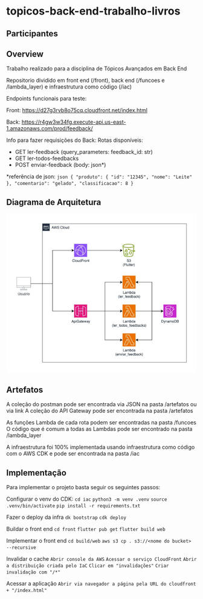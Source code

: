 # topicos-back-end-trabalho-livros

## Participantes

## Overview
Trabalho realizado para a disciplina de Tópicos Avançados em Back End

Repositorio dividido em front end (/front), back end (/funcoes e /lambda_layer) e infraestrutura como código (/iac)

Endpoints funcionais para teste:

Front: https://d27g3rvb8o75cq.cloudfront.net/index.html

Back: https://r4gw3w34fg.execute-api.us-east-1.amazonaws.com/prod/feedback/


Info para fazer requisições do Back:
Rotas disponíveis: 
- GET ler-feedback (query_parameters: feedback_id: str)
- GET ler-todos-feedbacks
- POST enviar-feedback (body: json*)

*referência de json:
        ```json
        {
            "produto":
                {
                    "id": "12345",
                    "nome": "Leite"    
                },
                "comentario": "gelado",
                "classificacao": 8
        }```


## Diagrama de Arquitetura
![image](https://github.com/Brvilardi/topicos-back-end-trabalho-livros/blob/main/artefatos/t2-back.jpg?raw=true)


## Artefatos
A coleção do postman pode ser encontrada via JSON na pasta /artefatos ou via link
A coleção do API Gateway pode ser encontrada na pasta /artefatos

As funções Lambda de cada rota podem ser encontradas na pasta /funcoes
O código que é comum a todas as Lambdas pode ser encontrado na pasta /lambda_layer

A infraestrutura foi 100% implementada usando infraestrutura como código com o AWS CDK e pode ser encontrada na pasta /iac

## Implementação

Para implementar o projeto basta seguir os seguintes passos:

Configurar o venv do CDK:
        `cd iac`
        `python3 -m venv .venv`
        `source .venv/bin/activate`
        `pip install -r requirements.txt`

Fazer o deploy da infra
        `dk bootstrap`
        `cdk deploy`

Buildar o front end
        `cd front`
        `flutter pub get`
        `flutter build web`

Implementar o front end
        `cd build/web`
        `aws s3 cp . s3://<nome do bucket>  --recursive`

Invalidar o cache
        `Abrir console da AWS`
        `Acessar o serviço CloudFront`
        `Abrir a distribuição criada pelo IaC`
        `Clicar em "invalidações"`
        `Criar invalidação com "/*"`

Acessar a aplicação
        `Abrir via navegador a página pela URL do cloudfront + "/index.html"`





